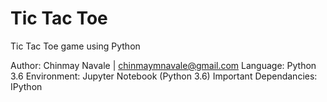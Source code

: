 # Tic Tac Toe

Tic Tac Toe game using Python

Author: Chinmay Navale | chinmaymnavale@gmail.com
Language: Python 3.6
Environment: Jupyter Notebook (Python 3.6)
Important Dependancies: IPython
